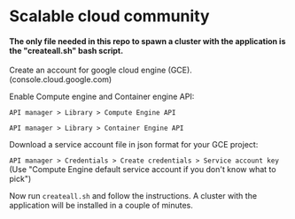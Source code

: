 # Scalable cloud community
#### The only file needed in this repo to spawn a cluster with the application is the "createall.sh" bash script.


Create an account for google cloud engine (GCE). (console.cloud.google.com)

Enable Compute engine and Container engine API:

`API manager > Library > Compute Engine API`

`API manager > Library > Container Engine API`

Download a service account file in json format for your GCE project:

`API manager > Credentials > Create credentials > Service account key` (Use "Compute Engine default service account if you don't know what to pick")

Now run `createall.sh` and follow the instructions. A cluster with the application will be installed in a couple of minutes.
